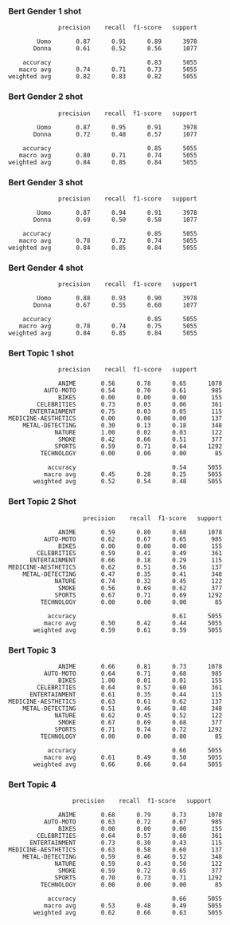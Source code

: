 ### Bert Gender 1 shot
                  precision    recall  f1-score   support
    
            Uomo       0.87      0.91      0.89      3978
           Donna       0.61      0.52      0.56      1077
    
        accuracy                           0.83      5055
       macro avg       0.74      0.71      0.73      5055
    weighted avg       0.82      0.83      0.82      5055

### Bert Gender 2 shot

                  precision    recall  f1-score   support
    
            Uomo       0.87      0.95      0.91      3978
           Donna       0.72      0.48      0.57      1077
    
        accuracy                           0.85      5055
       macro avg       0.80      0.71      0.74      5055
    weighted avg       0.84      0.85      0.84      5055


### Bert Gender 3 shot
                  precision    recall  f1-score   support
    
            Uomo       0.87      0.94      0.91      3978
           Donna       0.69      0.50      0.58      1077
    
        accuracy                           0.85      5055
       macro avg       0.78      0.72      0.74      5055
    weighted avg       0.84      0.85      0.84      5055

### Bert Gender 4 shot
                  precision    recall  f1-score   support
    
            Uomo       0.88      0.93      0.90      3978
           Donna       0.67      0.55      0.60      1077
    
        accuracy                           0.85      5055
       macro avg       0.78      0.74      0.75      5055
    weighted avg       0.84      0.85      0.84      5055



### Bert Topic 1 shot
                  precision    recall  f1-score   support
    
                  ANIME       0.56      0.78      0.65      1078
              AUTO-MOTO       0.54      0.70      0.61       985
                  BIKES       0.00      0.00      0.00       155
            CELEBRITIES       0.73      0.03      0.06       361
          ENTERTAINMENT       0.75      0.03      0.05       115
    MEDICINE-AESTHETICS       0.00      0.00      0.00       137
        METAL-DETECTING       0.30      0.13      0.18       348
                 NATURE       1.00      0.02      0.03       122
                  SMOKE       0.42      0.66      0.51       377
                 SPORTS       0.59      0.71      0.64      1292
             TECHNOLOGY       0.00      0.00      0.00        85
    
               accuracy                           0.54      5055
              macro avg       0.45      0.28      0.25      5055
           weighted avg       0.52      0.54      0.48      5055


### Bert Topic 2 Shot
                         precision    recall  f1-score   support
    
                  ANIME       0.59      0.80      0.68      1078
              AUTO-MOTO       0.62      0.67      0.65       985
                  BIKES       0.00      0.00      0.00       155
            CELEBRITIES       0.59      0.41      0.49       361
          ENTERTAINMENT       0.66      0.18      0.29       115
    MEDICINE-AESTHETICS       0.62      0.51      0.56       137
        METAL-DETECTING       0.47      0.35      0.41       348
                 NATURE       0.74      0.32      0.45       122
                  SMOKE       0.56      0.69      0.62       377
                 SPORTS       0.67      0.71      0.69      1292
             TECHNOLOGY       0.00      0.00      0.00        85
    
               accuracy                           0.61      5055
              macro avg       0.50      0.42      0.44      5055
           weighted avg       0.59      0.61      0.59      5055

### Bert Topic 3
                  ANIME       0.66      0.81      0.73      1078
              AUTO-MOTO       0.64      0.71      0.68       985
                  BIKES       1.00      0.01      0.01       155
            CELEBRITIES       0.64      0.57      0.60       361
          ENTERTAINMENT       0.61      0.35      0.44       115
    MEDICINE-AESTHETICS       0.63      0.61      0.62       137
        METAL-DETECTING       0.51      0.46      0.48       348
                 NATURE       0.62      0.45      0.52       122
                  SMOKE       0.67      0.69      0.68       377
                 SPORTS       0.71      0.74      0.72      1292
             TECHNOLOGY       0.00      0.00      0.00        85
    
               accuracy                           0.66      5055
              macro avg       0.61      0.49      0.50      5055
           weighted avg       0.66      0.66      0.64      5055


### Bert Topic 4
                      precision    recall  f1-score   support
    
                  ANIME       0.68      0.79      0.73      1078
              AUTO-MOTO       0.63      0.72      0.67       985
                  BIKES       0.00      0.00      0.00       155
            CELEBRITIES       0.64      0.57      0.60       361
          ENTERTAINMENT       0.73      0.30      0.43       115
    MEDICINE-AESTHETICS       0.63      0.58      0.60       137
        METAL-DETECTING       0.59      0.46      0.52       348
                 NATURE       0.59      0.43      0.50       122
                  SMOKE       0.59      0.72      0.65       377
                 SPORTS       0.70      0.73      0.71      1292
             TECHNOLOGY       0.00      0.00      0.00        85
    
               accuracy                           0.66      5055
              macro avg       0.53      0.48      0.49      5055
           weighted avg       0.62      0.66      0.63      5055

